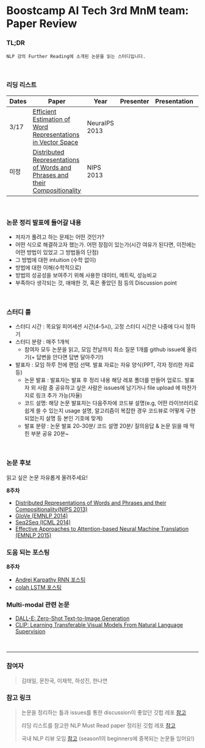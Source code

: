 # Boostcamp AI Tech 3rd MnM team: Paper Review
### TL;DR
```
NLP 강의 Further Reading에 소개된 논문을 읽는 스터디입니다. 
```

<br/>

### 리딩 리스트

| Dates | Paper                                                                                                           | Year          | Presenter | Presentation | Code |
|-------|-----------------------------------------------------------------------------------------------------------------|---------------|-----------|--------------|----------------|
| 3/17 | [Efficient Estimation of Word Representations in Vector Space](https://arxiv.org/abs/1301.3781) | NeuraIPS 2013 |           |              |                |
| 미정  | [Distributed Representations of Words and Phrases and their Compositionality](https://arxiv.org/abs/1310.4546) | NIPS 2013 |           |              |                |

<br/>


### 논문 정리 발표에 들어갈 내용
* 저자가 풀려고 하는 문제는 어떤 것인가?
* 어떤 식으로 해결하고자 했는가. 어떤 장점이 있는가(시간 여유가 된다면, 이전에는 어떤 방법이 있었고 그 방법들의 단점)
* 그 방법에 대한 intuition (수학 없이)
* 방법에 대한 이해(수학적으로)
* 방법의 성공성을 보여주기 위해 사용한 데이터, 메트릭, 성능비교
* 부족하다 생각되는 것, 애매한 것, 혹은 좋았던 점 등의 Discussion point

<br/>

### 스터디 룰
* 스터디 시간 : 목요일 피어세션 시간(4-5시), 고정 스터디 시간은 나중에 다시 정하기  
* 스터디 분량 : 매주 1개씩 
    * 참여자 모두 논문을 읽고, 모임 전날까지 최소 질문 1개를 github issue에 올리기(+ 답변을 안다면 답변 달아주기!)
* 발표자 : 모임 하루 전에 랜덤 선택. 발표 자료는 자유 양식(PPT, 각자 정리한 자료 등)
    * 논문 발표 : 발표자는 발표 후 정리 내용 해당 레포 폴더를 만들어 업로드. 발표자 외 사람 중 공유하고 싶은 사람은 issues에 남기거나 file upload 에 마찬가지로 링크 추가 가능(자율)
    * 코드 설명: 해당 논문 발표자는 다음주차에 코드뷰 설명(e.g, 어떤 라이브러리로 쉽게 쓸 수 있는지 usage 설명, 알고리즘이 복잡한 경우 코드뷰로 어떻게 구현되었는지 설명 등 본인 기호에 맞게)
    * 발표 분량 : 논문 발표 20-30분/ 코드 설명 20분/ 질의응답 & 논문 읽을 때 막힌 부분 공유 20분~

<br/>

### 논문 후보
읽고 싶은 논문 자유롭게 올려주세요!

**8주차**

- [Distributed Representations of Words and Phrases and their Compositionality(NIPS 2013)](https://arxiv.org/abs/1310.4546)
- [GloVe (EMNLP 2014)](https://aclanthology.org/D14-1162/)
- [Seq2Seq (ICML 2014)](https://arxiv.org/abs/1409.3215)
- [Effective Approaches to Attention-based Neural Machine Translation (EMNLP 2015)](https://arxiv.org/abs/1508.04025)


### 도움 되는 포스팅

**8주차**

- [Andrej Karpathy RNN 포스팅](http://karpathy.github.io/2015/05/21/rnn-effectiveness/)
- [colah LSTM 포스팅](http://colah.github.io/posts/2015-08-Understanding-LSTMs/)

### Multi-modal 관련 논문
- [DALL-E: Zero-Shot Text-to-Image Generation](https://arxiv.org/abs/2102.12092)
- [CLIP: Learning Transferable Visual Models From Natural Language Supervision](https://arxiv.org/abs/2103.00020)

<br/>



---

### 참여자
> 김태일, 문찬국, 이재학, 하성진, 한나연

### 참고 링크
> 논문을 정리하는 틀과 issues를 통한 discussion이 좋았던 깃헙 레포 [참고](https://github.com/eubinecto/k4ji_ai/issues)
> 
> 리딩 리스트를 참고한 NLP Must Read paper 정리된 깃헙 레포 [참고](https://github.com/mhagiwara/100-nlp-papers)
> 
> 국내 NLP 리뷰 모임 [참고](https://github.com/jiphyeonjeon) (season1의 beginners에 중복되는 논문들 있어요!)
    
<!-- <details>
    <summary>기본 룰</summary>
    Foldable Content[enter image description here][1]
</details> -->
